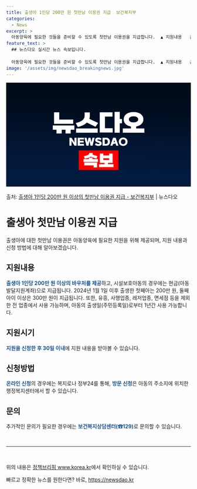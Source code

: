 ```yaml
---
title: 출생아 1인당 200만 원 첫만남 이용권 지급  보건복지부
categories:
  - News
excerpt: >
  아동양육에 필요한 것들을 준비할 수 있도록 첫만남 이용권을 지급합니다.  ▲ 지원내용   출생아 1인당 20…
feature_text: >
  ## 뉴스다오 실시간 뉴스 속보입니다.

  아동양육에 필요한 것들을 준비할 수 있도록 첫만남 이용권을 지급합니다.  ▲ 지원내용   출생아 1인당 20…
image: '/assets/img/newsdao_breakingnews.jpg'
---
```


![뉴스다오 속보](/assets/img/newsdao_breakingnews.jpg)

<p>출처: <a href="https://newsdao.kr/3894" rel="dofollow">출생아 1인당 200만 원 이상의 첫만남 이용권 지급 - 보건복지부</a> | 뉴스다오</p>

<h1>출생아 첫만남 이용권 지급</h1>

<p data-ke-size="size16">출생아에 대한 첫만남 이용권은 아동양육에 필요한 지원을 위해 제공되며, 지원 내용과 신청 방법에 대해 알아보겠습니다.</p>

<h2 data-ke-size="size26">지원내용</h2>

<p><b><span style="color: #1a5490;">출생아 1인당 200만 원 이상의 바우처를 제공</span></b>하고, 시설보호아동의 경우에는 현금(아동발달지원계좌)으로 지급됩니다. 2024년 1월 1일 이후 출생한 첫째아는 200만 원, 둘째 아이 이상은 300만 원이 지급됩니다. 또한, 유흥, 사행업종, 레저업종, 면세점 등을 제외한 전 업종에서 사용 가능하며, 아동의 출생일(주민등록일)로부터 1년간 사용 가능합니다.</p>

<h2 data-ke-size="size26">지원시기</h2>

<p><b><span style="color: #1a5490;">지원을 신청한 후 30일 이내</span></b>에 지원 내용을 받아볼 수 있습니다.</p>

<h2 data-ke-size="size26">신청방법</h2>

<p><b><span style="color: #1a5490;">온라인 신청</span></b>의 경우에는 복지로나 정부24를 통해, <b><span style="color: #1a5490;">방문 신청</span></b>은 아동의 주소지에 위치한 행정복지센터에서 할 수 있습니다.</p>

<h2 data-ke-size="size26">문의</h2>

<p>추가적인 문의가 필요한 경우에는 <b><span style="color: #1a5490;">보건복지상담센터(☎129)</span></b>로 문의할 수 있습니다.</p>

<p data-ke-size="size16">&nbsp;</p>

<hr>

<p data-ke-size="size16">&nbsp;</p>

<p>위의 내용은 <a href="https://newsdao.kr/3894">정책브리핑 www.korea.kr</a>에서 확인하실 수 있습니다.</p> 

빠르고 정확한 뉴스를 원한다면? 바로, <a href="https://newsdao.kr" rel="dofollow">https://newsdao.kr</a>


